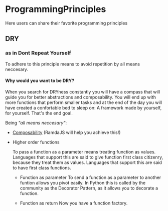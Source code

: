 # ProgrammingPrinciples
Here users can share their favorite programming principles


 DRY
--------
### as in Dont Repeat Yourself
To adhere to this principle means to avoid repetition by all means neccesary.

#### Why would you want to be DRY?
When you search for DRYness constantly you will have a compass that will guide you for better abstractions and composability.
You will end up with more functions that perform smaller tasks and at the end of the day you will have created a confortable bed to sleep on: A framework made by yourself, for yourself. That's the end goal.

Being _"all means neccesary"_:
- [Composability](https://fr.umio.us/the-philosophy-of-ramda/#composability)  (RamdaJS will help you achieve this!)
- Higher order functions

    To pass a function as a parameter means treating function as values. 
    Languages that support this are said to give function first class citizenry, because they treat them as values.
    Languages that support this are said to have first class functions.
  - Function as parameter
    To send a function as a parameter to another funtion allows you pivot easily.
    In Python this is called by the community as the Decorator Pattern, as it allows you to decorate a function. 

  - Function as return
    Now you have a function factory. 





